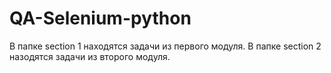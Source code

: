# QA-Selenium-python
В папке section 1 находятся задачи из первого модуля. В папке section 2 назодятся задачи из второго модуля.
